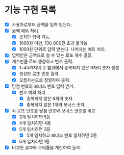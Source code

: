 # 기능 구현 목록

- [x] 사용자로부터 금액을 입력 받는다.
- [x] 금액 예외 처리.
  - [x] 숫자만 입력 가능.
  - [x] 1000원 미만, 100_000원 초과 불가능
  - [x] 1000원 단위로 입력 받는다. 나머지는 예외 처리.
- [x] 입력받은 금액으로 살 수 있는 로또 개수 결정.
- [x] 개수만큼 로또 생성하고 번호 출력.
  - [x] 1~45까지의 수 범위에서 중복되지 않은 6자리 숫자 생성
  - [x] 생성한 로또 번호 출력.
  - [x] 오름차순으로 정렬하여 출력.
- [x] 당첨 번호와 보너스 번호 입력 받기.
  - [x] 번호 예외 처리
    - [x] 중복되지 않은 6개의 숫자.
    - [x] 중복되지 않은 1개의 보너스 숫자.
- [x] 각 로또 번호를 당첨 번호와 보너스 번호를 비교
  - [x] 3개 일치하면 5등
  - [x] 4개 일치하면 4등
  - [x] 5개 일치하면 3등
    - [x] 5개 일치하고 보너스 번호 일치하면 2등
  - [x] 6개 일치하면 1등
- [x] 비교한 결과와 수익률을 계산하여 출력.
